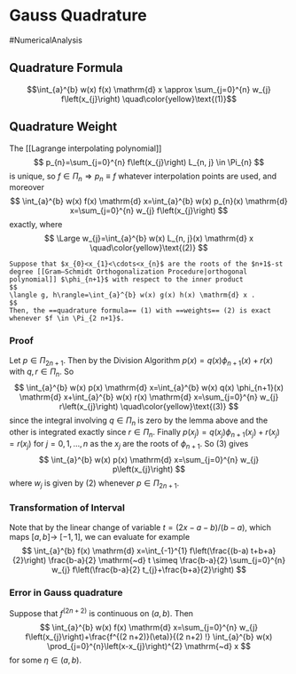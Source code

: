 # Gauss Quadrature
#NumericalAnalysis 

## Quadrature Formula
$$\int_{a}^{b} w(x) f(x) \mathrm{d} x \approx \sum_{j=0}^{n} w_{j} f\left(x_{j}\right) \quad\color{yellow}\text{(1)}$$

## Quadrature Weight
The [[Lagrange interpolating polynomial]]
$$
p_{n}=\sum_{j=0}^{n} f\left(x_{j}\right) L_{n, j} \in \Pi_{n}
$$
is unique, so $f \in \Pi_{n} \Longrightarrow p_{n} \equiv f$ whatever interpolation points are used, and moreover
$$
\int_{a}^{b} w(x) f(x) \mathrm{d} x=\int_{a}^{b} w(x) p_{n}(x) \mathrm{d} x=\sum_{j=0}^{n} w_{j} f\left(x_{j}\right)
$$
exactly, where
$$
\Large
w_{j}=\int_{a}^{b} w(x) L_{n, j}(x) \mathrm{d} x
\quad\color{yellow}\text{(2)}
$$
```ad-theorem
Suppose that $x_{0}<x_{1}<\cdots<x_{n}$ are the roots of the $n+1$-st degree [[Gram–Schmidt Orthogonalization Procedure|orthogonal polynomial]] $\phi_{n+1}$ with respect to the inner product
$$
\langle g, h\rangle=\int_{a}^{b} w(x) g(x) h(x) \mathrm{d} x .
$$
Then, the ==quadrature formula== (1) with ==weights== (2) is exact whenever $f \in \Pi_{2 n+1}$.
```
### Proof
Let $p \in \Pi_{2 n+1}$. Then by the Division Algorithm $p(x)=q(x) \phi_{n+1}(x)+r(x)$ with $q, r \in \Pi_{n}$. So
$$
\int_{a}^{b} w(x) p(x) \mathrm{d} x=\int_{a}^{b} w(x) q(x) \phi_{n+1}(x) \mathrm{d} x+\int_{a}^{b} w(x) r(x) \mathrm{d} x=\sum_{j=0}^{n} w_{j} r\left(x_{j}\right)
\quad\color{yellow}\text{(3)}
$$
since the integral involving $q \in \Pi_{n}$ is zero by the lemma above and the other is integrated exactly since $r \in \Pi_{n}$. Finally $p\left(x_{j}\right)=q\left(x_{j}\right) \phi_{n+1}\left(x_{j}\right)+r\left(x_{j}\right)=r\left(x_{j}\right)$ for $j=0,1, \ldots, n$ as the $x_{j}$ are the roots of $\phi_{n+1}$. So (3) gives
$$
\int_{a}^{b} w(x) p(x) \mathrm{d} x=\sum_{j=0}^{n} w_{j} p\left(x_{j}\right)
$$
where $w_{j}$ is given by (2) whenever $p \in \Pi_{2 n+1}$.

### Transformation of Interval
Note that by the linear change of variable $t=(2 x-a-b) /(b-a)$, which maps $[a, b] \rightarrow$ $[-1,1]$, we can evaluate for example
$$
\int_{a}^{b} f(x) \mathrm{d} x=\int_{-1}^{1} f\left(\frac{(b-a) t+b+a}{2}\right) \frac{b-a}{2} \mathrm{~d} t \simeq \frac{b-a}{2} \sum_{j=0}^{n} w_{j} f\left(\frac{b-a}{2} t_{j}+\frac{b+a}{2}\right)
$$


### Error in Gauss quadrature
Suppose that $f^{(2 n+2)}$ is continuous on $(a, b)$. Then
$$
\int_{a}^{b} w(x) f(x) \mathrm{d} x=\sum_{j=0}^{n} w_{j} f\left(x_{j}\right)+\frac{f^{(2 n+2)}(\eta)}{(2 n+2) !} \int_{a}^{b} w(x) \prod_{j=0}^{n}\left(x-x_{j}\right)^{2} \mathrm{~d} x
$$
for some $\eta \in(a, b)$.